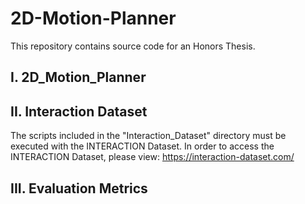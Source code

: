 # 2D-Motion-Planner
This repository contains source code for an Honors Thesis.

## I. 2D_Motion_Planner

## II. Interaction Dataset
The scripts included in the "Interaction_Dataset" directory must be executed with the INTERACTION Dataset. In order to access the INTERACTION Dataset, please view: https://interaction-dataset.com/ 

## III. Evaluation Metrics
